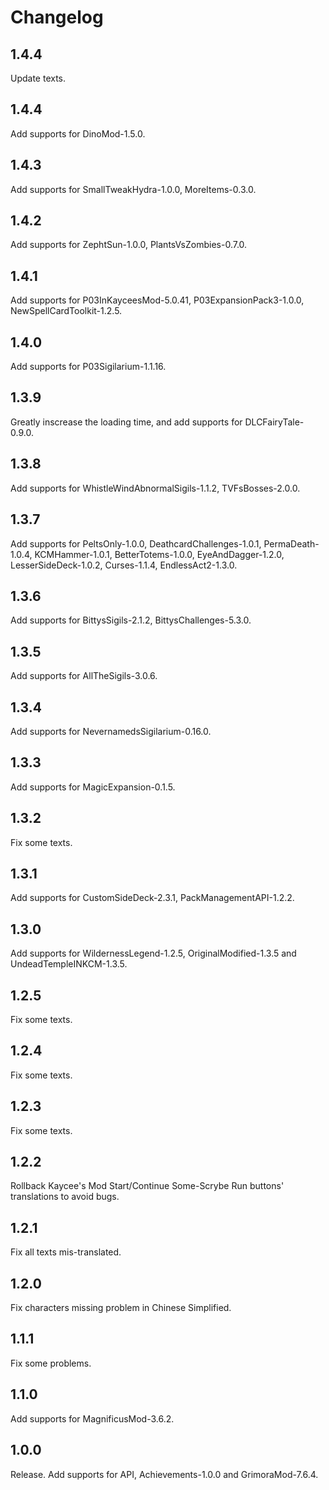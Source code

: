 # Changelog

## 1.4.4

Update texts.

## 1.4.4

Add supports for DinoMod-1.5.0.

## 1.4.3

Add supports for SmallTweakHydra-1.0.0, MoreItems-0.3.0.

## 1.4.2

Add supports for ZephtSun-1.0.0, PlantsVsZombies-0.7.0.

## 1.4.1

Add supports for P03InKayceesMod-5.0.41, P03ExpansionPack3-1.0.0, NewSpellCardToolkit-1.2.5.

## 1.4.0

Add supports for P03Sigilarium-1.1.16.

## 1.3.9

Greatly inscrease the loading time, and add supports for DLCFairyTale-0.9.0.

## 1.3.8

Add supports for WhistleWindAbnormalSigils-1.1.2, TVFsBosses-2.0.0.

## 1.3.7

Add supports for PeltsOnly-1.0.0, DeathcardChallenges-1.0.1, PermaDeath-1.0.4, KCMHammer-1.0.1, BetterTotems-1.0.0, EyeAndDagger-1.2.0, LesserSideDeck-1.0.2, Curses-1.1.4, EndlessAct2-1.3.0.

## 1.3.6

Add supports for BittysSigils-2.1.2, BittysChallenges-5.3.0.

## 1.3.5

Add supports for AllTheSigils-3.0.6.

## 1.3.4

Add supports for NevernamedsSigilarium-0.16.0.

## 1.3.3

Add supports for MagicExpansion-0.1.5.

## 1.3.2

Fix some texts.

## 1.3.1

Add supports for CustomSideDeck-2.3.1, PackManagementAPI-1.2.2.

## 1.3.0

Add supports for WildernessLegend-1.2.5, OriginalModified-1.3.5 and UndeadTempleINKCM-1.3.5.

## 1.2.5

Fix some texts.

## 1.2.4

Fix some texts.

## 1.2.3

Fix some texts.

## 1.2.2

Rollback Kaycee's Mod Start/Continue Some-Scrybe Run buttons' translations to avoid bugs.

## 1.2.1

Fix all texts mis-translated.

## 1.2.0

Fix characters missing problem in Chinese Simplified.

## 1.1.1

Fix some problems.

## 1.1.0

Add supports for MagnificusMod-3.6.2.

## 1.0.0

Release. Add supports for API, Achievements-1.0.0 and GrimoraMod-7.6.4.